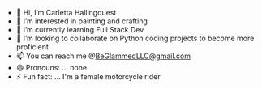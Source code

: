 - 👋 Hi, I’m Carletta Hallingquest
- 👀 I’m interested in painting and crafting
- 🌱 I’m currently learning Full Stack Dev
- 💞️ I’m looking to collaborate on Python coding projects to become more proficient
- 📫 You can reach me @BeGlammedLLC@gmail.com
- 😄 Pronouns: ... none
- ⚡ Fun fact: ... I'm a female motorcycle rider

<!---
CHallingquest/CHallingquest is a ✨ special ✨ repository because its `README.md` (this file) appears on your GitHub profile.
You can click the Preview link to take a look at your changes.
--->
